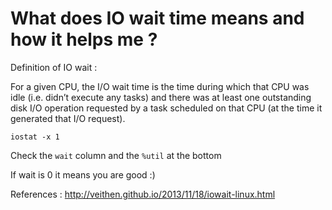 # What does IO wait time means and how it helps me ?


Definition of IO wait : 

For a given CPU, the I/O wait time is the time during which that CPU was idle (i.e. didn’t execute any tasks) and there was at least one outstanding disk I/O operation requested by a task scheduled on that CPU (at the time it generated that I/O request).

```shell
iostat -x 1
```

Check the `wait` column and the `%util` at the bottom


If wait is 0 it means you are good :)




References : 
http://veithen.github.io/2013/11/18/iowait-linux.html